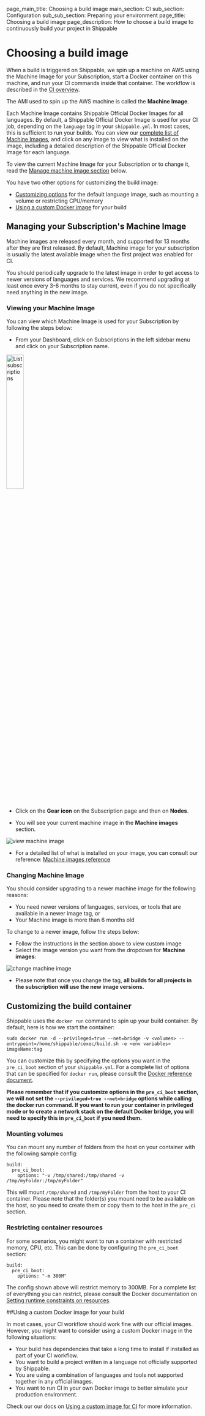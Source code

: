 page_main_title: Choosing a build image
main_section: CI
sub_section: Configuration
sub_sub_section: Preparing your environment
page_title: Choosing a build image
page_description: How to choose a build image to continuously build your project in Shippable

# Choosing a build image

When a build is triggered on Shippable, we spin up a machine on AWS using the Machine Image for your Subscription, start a Docker container on this machine, and run your CI commands inside that container. The workflow is described in the [CI overview](/ci/why-continuous-integration/#ci-workflow).

The AMI used to spin up the AWS machine is called the **Machine Image**.

Each Machine Image contains Shippable Official Docker Images for all languages. By default, a Shippable Official Docker Image is used for your CI job, depending on the `language` tag in your `shippable.yml`. In most cases, this is sufficient to run your builds. You can view our [complete list of Machine Images](/platform/runtime/machine-image/ami-overview/), and click on any image to view what is installed on the image, including a detailed description of the Shippable Official Docker Image for each language.

To view the current Machine Image for your Subscription or to change it, read the [Manage machine image section](#manage-machine-image) below.

You have two other options for customizing the build image:

* [Customizing options](#customize-build-container) for the default language image, such as mounting a volume or restricting CPU/memory
* [Using a custom Docker image](#use-custom-image) for your build

<a name="manage-machine-image"></a>
## Managing your Subscription's Machine Image

Machine images are released every month, and supported for 13 months after they are first released. By default, Machine image for your subscription is usually the latest available image when the first project was enabled for CI.

You should periodically upgrade to the latest image in order to get access to newer versions of languages and services. We recommend upgrading at least once every 3-6 months to stay current, even if you do not specifically need anything in the new image.


### Viewing your Machine Image

You can view which Machine Image is used for your Subscription by following the steps below:

- From your Dashboard, click on Subscriptions in the left sidebar menu and click on your Subscription name.
<img width="30%" height="30%" src="/images/platform/integrations/list-subscriptions.png" alt="List subscriptions">

- Click on the **Gear icon** on the Subscription page and then on **Nodes**.

- You will see your current machine image in the **Machine images** section.

<img src="/images/ci/view-machine-image.png" alt="view machine image">

- For a detailed list of what is installed on your image, you can consult our reference: [Machine images reference](/platform/runtime/machine-image/ami-overview/)

### Changing Machine Image

You should consider upgrading to a newer machine image for the following reasons:

- You need newer versions of languages, services, or tools that are available in a newer image tag, or
- Your Machine image is more than 6 months old

To change to a newer image, follow the steps below:

- Follow the instructions in the section above to view custom image
- Select the image version you want from the dropdown for **Machine images**:

<img src="/images/ci/view-machine-image.png" alt="change machine image">

- Please note that once you change the tag, **all builds for all projects in the subscription will use the new image versions.**

<a name="customize-build-container"></a>
## Customizing the build container

Shippable uses the `docker run` command to spin up your build container. By default, here is how we start the container:

```
sudo docker run -d --privileged=true --net=bridge -v <volumes> --entrypoint=/home/shippable/cexec/build.sh -e <env variables> imageName:tag
```

You can customize this by specifying the options you want in the `pre_ci_boot` section of your `shippable.yml`. For a complete list of options that can be specified for `docker run`, please consult the [Docker reference document](https://docs.docker.com/engine/reference/run/#runtime-constraints-on-resources).

**Please remember that if you customize options in the `pre_ci_boot` section, we will not set the `--privileged=true --net=bridge` options while calling the docker run command. If you want to run your container in privileged mode or to create a network stack on the default Docker bridge, you will need to specify this in `pre_ci_boot` if you need them.**

### Mounting volumes

You can mount any number of folders from the host on your container with the following sample config:

```
build:
  pre_ci_boot:
    options: "-v /tmp/shared:/tmp/shared -v /tmp/myFolder:/tmp/myFolder"
```

This will mount `/tmp/shared` and `/tmp/myFolder` from the host to your CI container. Please note that the folder(s) you mount need to be available on the host, so you need to create them or copy them to the host in the `pre_ci` section.

### Restricting container resources

For some scenarios, you might want to run a container with restricted memory, CPU, etc. This can be done by configuring the `pre_ci_boot` section:

```
build:
  pre_ci_boot:
    options: "-m 300M"
```

The config shown above will restrict memory to 300MB. For a complete list of everything you can restrict, please consult the Docker documentation on [Setting runtime constraints on resources](https://docs.docker.com/engine/reference/run/#runtime-constraints-on-resources).

<a name="use-custom-image"></a>
##Using a custom Docker image for your build

In most cases, your CI workflow should work fine with our official images. However, you might want to consider using a custom Docker image in the following situations:

- Your build has dependencies that take a long time to install if installed as part of your CI workflow.
- You want to build a project written in a language not officially supported by Shippable.
- You are using a combination of languages and tools not supported together in any official images.
- You want to run CI in your own Docker image to better simulate your production environment.

Check our our docs on [Using a custom image for CI](custom-docker-image/) for more information.
